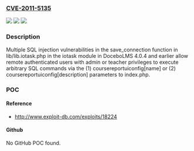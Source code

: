 ### [CVE-2011-5135](https://cve.mitre.org/cgi-bin/cvename.cgi?name=CVE-2011-5135)
![](https://img.shields.io/static/v1?label=Product&message=n%2Fa&color=blue)
![](https://img.shields.io/static/v1?label=Version&message=n%2Fa&color=blue)
![](https://img.shields.io/static/v1?label=Vulnerability&message=n%2Fa&color=brighgreen)

### Description

Multiple SQL injection vulnerabilities in the save_connection function in lib/lib.iotask.php in the iotask module in DoceboLMS 4.0.4 and earlier allow remote authenticated users with admin or teacher privileges to execute arbitrary SQL commands via the (1) coursereportuiconfig[name] or (2) coursereportuiconfig[description] parameters to index.php.

### POC

#### Reference
- http://www.exploit-db.com/exploits/18224

#### Github
No GitHub POC found.

